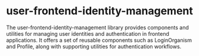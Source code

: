 # user-frontend-identity-management

The user-frontend-identity-management library provides components and utilities for managing user identities and
authentication in frontend applications. It offers a set of reusable components such as LoginOrganism and Profile, along
with supporting utilities for authentication workflows.
